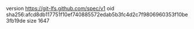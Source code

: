 version https://git-lfs.github.com/spec/v1
oid sha256:afcd8db117751f10ef740885572edab5b3fc4d2c7f9806960353f10be3fb19de
size 1647
